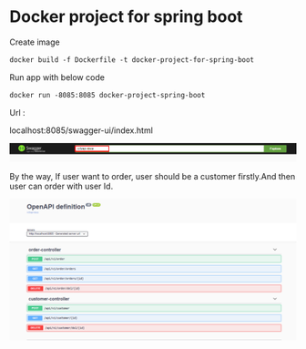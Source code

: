 # Docker project for spring boot

Create image

```dockerfile
docker build -f Dockerfile -t docker-project-for-spring-boot
```

Run app with below code

```dockerfile
docker run -8085:8085 docker-project-spring-boot
```

Url :

localhost:8085/swagger-ui/index.html

![api](/figures/apidoc.png)

By the way, If user want to order, user should be a customer firstly.And then user can order with user Id.

![orderandcustomer](/figures/img.png)	